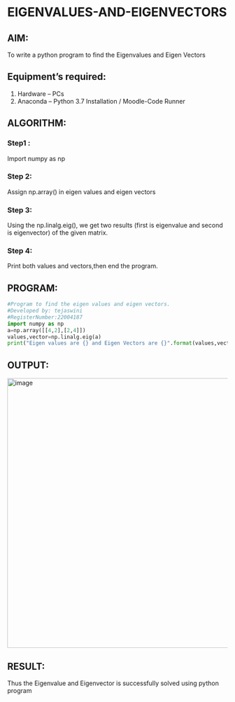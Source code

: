 # EIGENVALUES-AND-EIGENVECTORS
## AIM:
To write a python program to find the Eigenvalues and Eigen Vectors
## Equipment’s required:
1. 	Hardware – PCs
2. 	Anaconda – Python 3.7 Installation / Moodle-Code Runner
## ALGORITHM:
### Step1 : 
Import numpy as np
### Step 2:
Assign np.array() in eigen values and eigen vectors 
### Step 3: 
Using the np.linalg.eig(),  we get two results (first is eigenvalue and second is eigenvector) of the given matrix.
### Step 4: 
Print both values and vectors,then end the program.
## PROGRAM:
```PYTHON
#Program to find the eigen values and eigen vectors.
#Developed by: tejaswini
#RegisterNumber:22004187
import numpy as np
a=np.array([[4,2],[2,4]])
values,vector=np.linalg.eig(a)
print("Eigen values are {} and Eigen Vectors are {}".format(values,vector))
```
## OUTPUT:
<img width="616" alt="image" src="https://user-images.githubusercontent.com/121222763/214516669-da8c1594-e133-4137-a548-9b22e877e6d8.png">

## RESULT:
Thus the Eigenvalue and Eigenvector is successfully solved using python program
